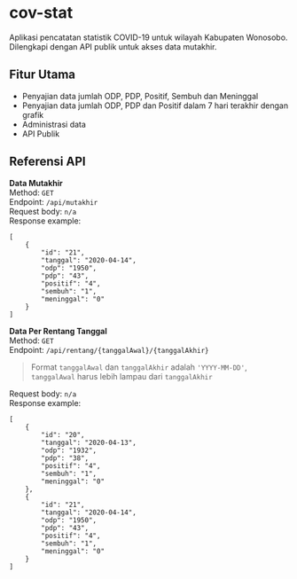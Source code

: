 # cov-stat

Aplikasi pencatatan statistik COVID-19 untuk wilayah Kabupaten Wonosobo. Dilengkapi dengan API publik untuk akses data mutakhir. 
 
## Fitur Utama

 - Penyajian data jumlah ODP, PDP, Positif, Sembuh dan Meninggal
 - Penyajian data jumlah ODP, PDP dan Positif dalam 7 hari terakhir dengan grafik
 - Administrasi data
 - API Publik

## Referensi API
**Data Mutakhir**  
Method: `GET`  
Endpoint: `/api/mutakhir`  
Request body: `n/a`  
Response example:  
```
[
    {
        "id": "21",
        "tanggal": "2020-04-14",
        "odp": "1950", 
        "pdp": "43",
        "positif": "4",
        "sembuh": "1",
        "meninggal": "0"
    }  
]
```  

**Data Per Rentang Tanggal**  
Method: `GET`  
Endpoint: `/api/rentang/{tanggalAwal}/{tanggalAkhir}`  
> Format `tanggalAwal` dan `tanggalAkhir` adalah `'YYYY-MM-DD'`, 
> `tanggalAwal` harus lebih lampau dari `tanggalAkhir`

Request body: `n/a`  
Response example:  
```
[
    {
        "id": "20",
        "tanggal": "2020-04-13",
        "odp": "1932", 
        "pdp": "38",
        "positif": "4",
        "sembuh": "1",
        "meninggal": "0"
    },
    {
        "id": "21",
        "tanggal": "2020-04-14",
        "odp": "1950", 
        "pdp": "43",
        "positif": "4",
        "sembuh": "1",
        "meninggal": "0"
    }
]
```


